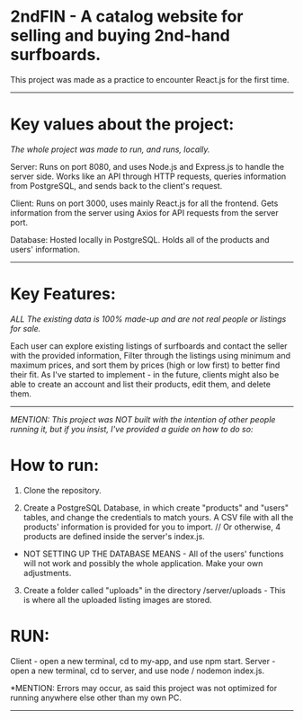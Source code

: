 # 2ndFIN - A catalog website for selling and buying 2nd-hand surfboards.

This project was made as a practice to encounter React.js for the first time.

------------------------------------------

# Key values about the project:
*The whole project was made to run, and runs, locally.*

Server: Runs on port 8080, and uses Node.js and Express.js to handle the server side.
Works like an API through HTTP requests, queries information from PostgreSQL, and sends back to the client's request.

Client: Runs on port 3000, uses mainly React.js for all the frontend.
Gets information from the server using Axios for API requests from the server port. 

Database: Hosted locally in PostgreSQL. Holds all of the products and users' information.

------------------------------------------

# Key Features:
*ALL The existing data is 100% made-up and are not real people or listings for sale.*

Each user can explore existing listings of surfboards and contact the seller with the provided information,
Filter through the listings using minimum and maximum prices, and sort them by prices (high or low first) to better find their fit.
As I've started to implement - in the future, clients might also be able to create an account and list their products, edit them, and delete them.

------------------------------------------

*MENTION: This project was NOT built with the intention of other people running it, but if you insist, I've provided a guide on how to do so:*
# How to run:

1. Clone the repository.

2. Create a PostgreSQL Database, in which create "products" and "users" tables, and change the credentials to match yours. 
A CSV file with all the products' information is provided for you to import. 
// Or otherwise, 4 products are defined inside the server's index.js. 
- NOT SETTING UP THE DATABASE MEANS - All of the users' functions will not work and possibly the whole application. Make your own adjustments.

3. Create a folder called "uploads" in the directory /server/uploads - This is where all the uploaded listing images are stored.

# RUN:
Client - open a new terminal, cd to my-app, and use npm start.
Server - open a new terminal, cd to server, and use node / nodemon index.js.

*MENTION: Errors may occur, as said this project was not optimized for running anywhere else other than my own PC.

------------------------------------------
